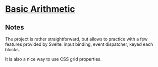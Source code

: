 # [Basic Arithmetic](https://svelte.dev/repl/730b7da509b74438a9d1c4bc6306b52f)

## Notes

The project is rather straightforward, but allows to practice with a few features provided by Svelte: input binding, event dispatcher, keyed each blocks.

It is also a nice way to use CSS grid properties.
